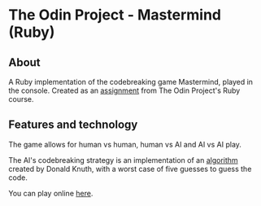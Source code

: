 # The Odin Project - Mastermind (Ruby)

## About

A Ruby implementation of the codebreaking game Mastermind, played in the console. Created as an <a href="https://www.theodinproject.com/courses/ruby-programming/lessons/mastermind">assignment</a> from The Odin Project's Ruby course.

## Features and technology

The game allows for human vs human, human vs AI and AI vs AI play. 

The AI's codebreaking strategy is an implementation of an <a href="https://en.wikipedia.org/wiki/Mastermind_(board_game)#Worst_case:_Five-guess_algorithm">algorithm</a> created by Donald Knuth, with a worst case of five guesses to guess the code.

You can play online <a href="https://repl.it/@ChrisKamp/mastermind-rb">here</a>.
